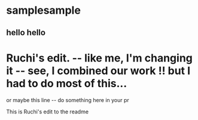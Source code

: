 # samplesample

## hello hello

# Ruchi's edit. -- like me, I'm changing it -- see, I combined our work !! but I had to do most of this...


or maybe this line -- do something here in your pr

This is Ruchi's edit to the readme
